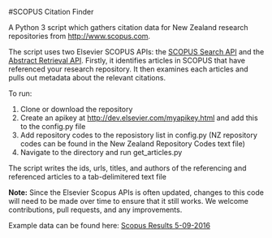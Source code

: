 #SCOPUS Citation Finder

A Python 3 script which gathers citation data for New Zealand research repositories from http://www.scopus.com.

The script uses two Elsevier SCOPUS APIs: the [SCOPUS Search API](http://api.elsevier.com/documentation/SCOPUSSearchAPI.wadl) and the [Abstract Retrieval API](http://api.elsevier.com/documentation/AbstractRetrievalAPI.wadl). Firstly, it identifies articles in SCOPUS that have referenced your research repository. It then examines each articles and pulls out metadata about the relevant citations.

To run:

1. Clone or download the repository
2. Create an apikey at http://dev.elsevier.com/myapikey.html and add this to the config.py file
3. Add repository codes to the reposistory list in config.py (NZ repository codes can be found in the New Zealand Repository Codes text file)
4. Navigate to the directory and run  get_articles.py

The script writes the ids, urls, titles, and authors of the referencing and referenced articles to a tab-delimitered text file

**Note:** Since the Elsevier Scopus APIs is often updated, changes to this code will need to be made over time to ensure that it still works. We welcome contributions, pull requests, and any improvements. 

Example data can be found here: [Scopus Results 5-09-2016](https://figshare.com/account/projects/14855/articles/3806307)




